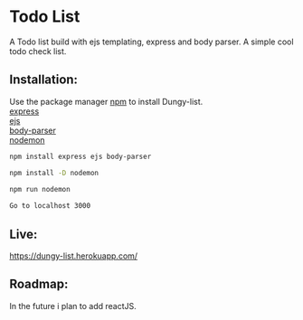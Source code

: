 # Todo List

A Todo list build with ejs templating, express and body parser. A simple cool todo check list.

## Installation:

Use the package manager [npm](https://npmjs.com) to install Dungy-list.<br>
[express](https://www.npmjs.com/package/express) <br>
[ejs](https://www.npmjs.com/package/ejs) <br>
[body-parser](https://www.npmjs.com/package/body-parser)<br>
[nodemon](https://www.npmjs.com/package/nodemon)
```bash
npm install express ejs body-parser

npm install -D nodemon
```

```bash
npm run nodemon
 
Go to localhost 3000
```

## Live:
https://dungy-list.herokuapp.com/




## Roadmap:
In the future i plan to add reactJS.
